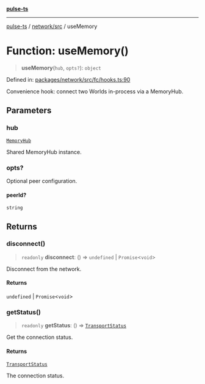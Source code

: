 [**pulse-ts**](../../../README.md)

***

[pulse-ts](../../../README.md) / [network/src](../README.md) / useMemory

# Function: useMemory()

> **useMemory**(`hub`, `opts?`): `object`

Defined in: [packages/network/src/fc/hooks.ts:90](https://github.com/jlehett/pulse-ts/blob/4869ef2c4af7bf37d31e2edd2d6d1ba148133fb2/packages/network/src/fc/hooks.ts#L90)

Convenience hook: connect two Worlds in-process via a MemoryHub.

## Parameters

### hub

[`MemoryHub`](../interfaces/MemoryHub.md)

Shared MemoryHub instance.

### opts?

Optional peer configuration.

#### peerId?

`string`

## Returns

### disconnect()

> `readonly` **disconnect**: () => `undefined` \| `Promise`\<`void`\>

Disconnect from the network.

#### Returns

`undefined` \| `Promise`\<`void`\>

### getStatus()

> `readonly` **getStatus**: () => [`TransportStatus`](../type-aliases/TransportStatus.md)

Get the connection status.

#### Returns

[`TransportStatus`](../type-aliases/TransportStatus.md)

The connection status.
